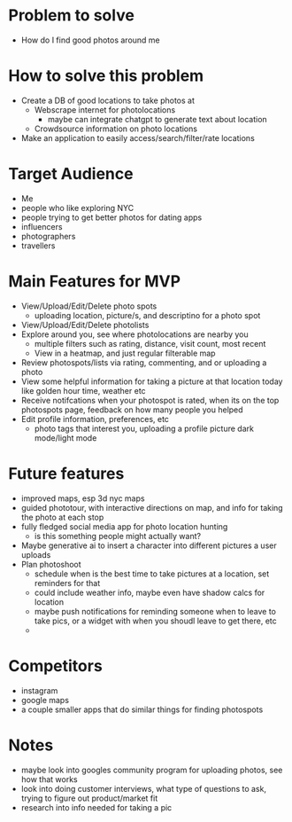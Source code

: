# Problem to solve
- How do I find good photos around me
# How to solve this problem
- Create a DB of good locations to take photos at
    - Webscrape internet for photolocations
        - maybe can integrate chatgpt to generate text about location
    - Crowdsource information on photo locations 
- Make an application to easily access/search/filter/rate locations

# Target Audience
- Me
- people who like exploring NYC 
- people trying to get better photos for dating apps 
- influencers
- photographers 
- travellers

# Main Features for MVP
- View/Upload/Edit/Delete photo spots
    - uploading location, picture/s, and descriptino for a photo spot
- View/Upload/Edit/Delete photolists
- Explore around you, see where photolocations are nearby you
    - multiple filters such as rating, distance, visit count, most recent 
    - View in a heatmap, and just regular filterable map
- Review photospots/lists via rating, commenting, and or uploading a photo
- View some helpful information for taking a picture at that location today like golden hour time, weather etc
- Receive notifcations when your photospot is rated, when its on the top photospots page, feedback on how many people you helped 
- Edit profile information, preferences, etc
    - photo tags that interest you, uploading a profile picture dark mode/light mode 
# Future features
- improved maps, esp 3d nyc maps
- guided phototour, with interactive directions on map, and info for taking the photo at each stop
- fully fledged social media app for photo location hunting
    - is this something people might actually want?
- Maybe generative ai to insert a character into different pictures a user uploads 
- Plan photoshoot
    - schedule when is the best time to take pictures at a location, set reminders for that
    - could include weather info, maybe even have shadow calcs for location 
    - maybe push notifications for reminding someone when to leave to take pics, or a widget with when you shoudl leave to get there, etc
    - 
# Competitors
- instagram
- google maps
- a couple smaller apps that do similar things for finding photospots
# Notes
- maybe look into googles community program for uploading photos, see how that works
- look into doing customer interviews, what type of questions to ask, trying to figure out product/market fit
- research into info needed for taking a pic
